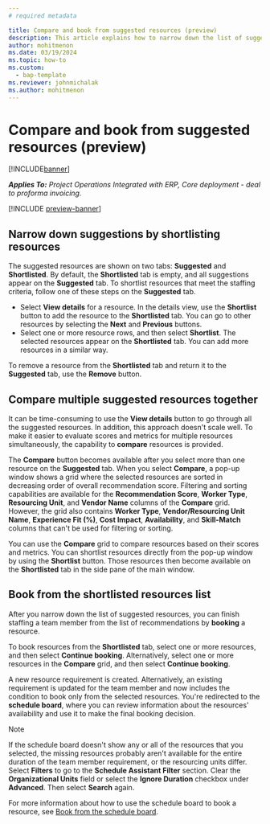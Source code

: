 ```yaml
---
# required metadata

title: Compare and book from suggested resources (preview)
description: This article explains how to narrow down the list of suggested resources and book one of them as a team member.
author: mohitmenon
ms.date: 03/19/2024
ms.topic: how-to
ms.custom: 
  - bap-template
ms.reviewer: johnmichalak
ms.author: mohitmenon
---
```


# Compare and book from suggested resources (preview)

[!INCLUDE[banner](../includes/banner.md)]

_**Applies To:** Project Operations Integrated with ERP, Core deployment - deal to proforma invoicing._

[!INCLUDE [preview-banner](../includes/preview-banner.md)]

## Narrow down suggestions by shortlisting resources

The suggested resources are shown on two tabs: **Suggested** and **Shortlisted**. By default, the **Shortlisted** tab is empty, and all suggestions appear on the **Suggested** tab. To shortlist resources that meet the staffing criteria, follow one of these steps on the **Suggested** tab.

- Select **View details** for a resource. In the details view, use the **Shortlist** button to add the resource to the **Shortlisted** tab. You can go to other resources by selecting the **Next** and **Previous** buttons.
- Select one or more resource rows, and then select **Shortlist**. The selected resources appear on the **Shortlisted** tab. You can add more resources in a similar way.

To remove a resource from the **Shortlisted** tab and return it to the **Suggested** tab, use the **Remove** button.

## Compare multiple suggested resources together

It can be time-consuming to use the **View details** button to go through all the suggested resources. In addition, this approach doesn't scale well. To make it easier to evaluate scores and metrics for multiple resources simultaneously, the capability to **compare** resources is provided.

The **Compare** button becomes available after you select more than one resource on the **Suggested** tab. When you select **Compare**, a pop-up window shows a grid where the selected resources are sorted in decreasing order of overall recommendation score. Filtering and sorting capabilities are available for the **Recommendation Score**, **Worker Type**, **Resourcing Unit**, and **Vendor Name** columns of the **Compare** grid. However, the grid also contains **Worker Type**, **Vendor/Resourcing Unit Name**, **Experience Fit (%)**, **Cost Impact**, **Availability**, and **Skill-Match** columns that can't be used for filtering or sorting.

You can use the **Compare** grid to compare resources based on their scores and metrics. You can shortlist resources directly from the pop-up window by using the **Shortlist** button. Those resources then become available on the **Shortlisted** tab in the side pane of the main window.

## Book from the shortlisted resources list

After you narrow down the list of suggested resources, you can finish staffing a team member from the list of recommendations by **booking** a resource.

To book resources from the **Shortlisted** tab, select one or more resources, and then select **Continue booking**. Alternatively, select one or more resources in the **Compare** grid, and then select **Continue booking**.

A new resource requirement is created. Alternatively, an existing requirement is updated for the team member and now includes the condition to book only from the selected resources. You're redirected to the **schedule board**, where you can review information about the resources' availability and use it to make the final booking decision.

> [!NOTE]
> If the schedule board doesn't show any or all of the resources that you selected, the missing resources probably aren't available for the entire duration of the team member requirement, or the resourcing units differ. Select **Filters** to go to the **Schedule Assistant Filter** section. Clear the **Organizational Units** field or select the **Ignore Duration** checkbox under **Advanced**. Then select **Search** again.

For more information about how to use the schedule board to book a resource, see [Book from the schedule board](/dynamics365/project-operations/resource-management/book-project#book-from-the-schedule-board).
